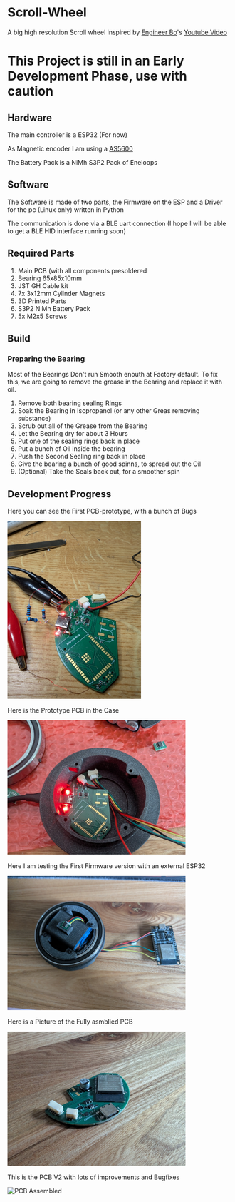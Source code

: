 # Scroll-Wheel
A big high resolution Scroll wheel inspired by [Engineer Bo](https://www.patreon.com/c/engineerbo/posts)'s [Youtube Video](https://www.youtube.com/watch?v=FSy9G6bNuKA)

# This Project is still in an Early Development Phase, use with caution

## Hardware

The main controller is a ESP32 (For now)

As Magnetic encoder I am using a [AS5600](https://ams-osram.com/products/sensor-solutions/position-sensors/ams-as5600-position-sensor)

The Battery Pack is a NiMh S3P2 Pack of Eneloops

## Software

The Software is made of two parts, the Firmware on the ESP and a Driver for the pc (Linux only) written in Python

The communication is done via a BLE uart connection (I hope I will be able to get a BLE HID interface running soon)

## Required Parts

1. Main PCB (with all components presoldered
2. Bearing 65x85x10mm
3. JST GH Cable kit
4. 7x 3x12mm Cylinder Magnets
5. 3D Printed Parts
6. S3P2 NiMh Battery Pack
7. 5x M2x5 Screws

## Build

### Preparing the Bearing

Most of the Bearings Don't run Smooth enouth at Factory default. To fix this, we are going to remove the grease in the Bearing and replace it with oil.

1. Remove both bearing sealing Rings
2. Soak the Bearing in Isopropanol (or any other Greas removing substance)
3. Scrub out all of the Grease from the Bearing
4. Let the Bearing dry for about 3 Hours
5. Put one of the sealing rings back in place
6. Put a bunch of Oil inside the bearing
7. Push the Second Sealing ring back in place
8. Give the bearing a bunch of good spinns, to spread out the Oil
9. (Optional) Take the Seals back out, for a smoother spin

## Development Progress

Here you can see the First PCB-prototype, with a bunch of Bugs

<img src="images/pcb-prototype.jpg" alt="First PCB prototype" width="300" />

Here is the Prototype PCB in the Case

<img src="images/PCB-in-case.jpg" alt="PCB Prototype in case" width="400" />

Here I am testing the First Firmware version with an external ESP32

<img src="images/first-firmware-test.jpg" alt="Firmware test" width="400" />

Here is a Picture of the Fully asmblied PCB

<img src="images/pcb-fully-asembled.jpg" alt="PCB Assembled" width="400" />

This is the PCB V2 with lots of improvements and Bugfixes

<img src="images/pcb-new.jpg" alt="PCB Assembled" width="400" />
